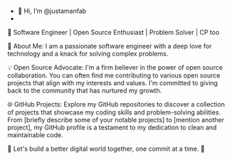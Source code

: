 - 👋 Hi, I’m @justamanfab
- 
🚀 Software Engineer | Open Source Enthusiast | Problem Solver | CP too

🌟 About Me:
I am a passionate software engineer with a deep love for technology and a knack for solving complex problems.

💡 Open Source Advocate:
I'm a firm believer in the power of open source collaboration. You can often find me contributing to various open source projects that align with my interests and values. I'm committed to giving back to the community that has nurtured my growth.

🌐 GitHub Projects:
Explore my GitHub repositories to discover a collection of projects that showcase my coding skills and problem-solving abilities. From [briefly describe some of your notable projects] to [mention another project], my GitHub profile is a testament to my dedication to clean and maintainable code.

🌟 Let's build a better digital world together, one commit at a time. 🚀

<!---- 👀 I’m interested in Java, Python,HTML5, CSS, JAVASCRIPT 
- 🌱 I’m currently learning C++
- 💞️ I’m looking to collaborate on technologies mentioned above 
- 📫 How to reach me tripathiaman237@gmail.com--->

<!---
justamanfab/justamanfab is a ✨ special ✨ repository because its `README.md` (this file) appears on your GitHub profile.
You can click the Preview link to take a look at your changes.
--->
